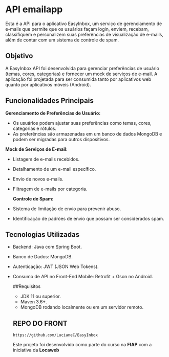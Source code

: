 # API emailapp
Esta é a API para o aplicativo EasyInbox, um serviço de gerenciamento de e-mails que permite que os usuários façam login, enviem, recebam, classifiquem e personalizem suas preferências de visualização de e-mails, além de contar com um sistema de controle de spam.

## Objetivo
A EasyInbox API foi desenvolvida para gerenciar preferências de usuário (temas, cores, categorias) e fornecer um mock de serviços de e-mail. A aplicação foi projetada para ser consumida tanto por aplicativos web quanto por aplicativos móveis (Android).

## Funcionalidades Principais
**Gerenciamento de Preferências de Usuário:**

- Os usuários podem ajustar suas preferências como temas, cores, categorias e rótulos.
- As preferências são armazenadas em um banco de dados MongoDB e podem ser migradas para outros dispositivos.

**Mock de Serviços de E-mail:**
- Listagem de e-mails recebidos.
- Detalhamento de um e-mail específico.
- Envio de novos e-mails.
- Filtragem de e-mails por categoria.

  **Controle de Spam:**
 - Sistema de limitação de envio para prevenir abuso.
 - Identificação de padrões de envio que possam ser considerados spam.

## Tecnologias Utilizadas
- Backend: Java com Spring Boot.
- Banco de Dados: MongoDB.
- Autenticação: JWT (JSON Web Tokens).
- Consumo de API no Front-End Mobile: Retrofit + Gson no Android.

  ##Requisitos
  - JDK 11 ou superior.
  - Maven 3.6+.
  - MongoDB rodando localmente ou em um servidor remoto.
 
  ## REPO DO FRONT
  ````
  https://github.com/LucianeC/EasyInbox
  ````
  
  Este projeto foi desenvolvido como parte do curso na **FIAP** com a iniciativa da **Locaweb** 
